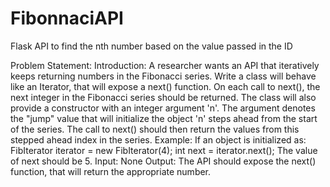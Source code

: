 # FibonnaciAPI
Flask API to find the nth number based on the value passed in the ID

Problem Statement:
Introduction: A researcher wants an API that iteratively keeps returning numbers in the Fibonacci series.
Write a class will behave like an Iterator, that will expose a next() function. On each call to next(), the
next integer in the Fibonacci series should be returned.
The class will also provide a constructor with an integer argument 'n'. The argument denotes the "jump"
value that will initialize the object 'n' steps ahead from the start of the series. The call to next() should
then return the values from this stepped ahead index in the series.
Example:
If an object is initialized as:
FibIterator iterator = new FibIterator(4);
int next = iterator.next();
The value of next should be 5.
Input: None
Output: The API should expose the next() function, that will return the appropriate number.

